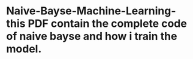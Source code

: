 # Naive-Bayse-Machine-Learning- this PDF contain the complete code of naive bayse and how i train the model.
